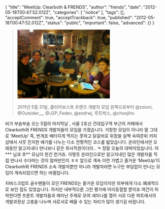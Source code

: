 {
    "title": "MeetUp: Clearboth & FRENDS",
    "author": "frends",
    "date": "2012-05-18T00:47:52.012Z",
    "categories": [
        "notice"
    ],
    "tags": [],
    "acceptComment": true,
    "acceptTrackback": true,
    "published": "2012-05-18T00:47:52.012Z",
    "status": "public",
    "important": false,
    "advanced": {}
}

>![](./@img/2011-5-31-clearboth-frends-meetup-masked-300x224.jpeg)
>
> 2011년 5월 31일, 클리어보스와 프랜즈 개발자 모임
> 왼쪽으로부터 @zziuni, @Outsider__, @J2P_Fedev, @andrwj, 루트박스, @choojiho

비가 부슬부슬 오는 5월의 마지막날 , 서울 2호선 건대입구역 부근의 카페에서 Clearboth와 FRENDS 개발자들이 모임을 가졌습니다. 거창한 모임이 아니라 말 그대로 ‘MeetUp’ 즉, 번개죠  배터지게 먹지는 못하고 닭갈비로 위장을 살짝 속여준뒤 커피샵에서 사뭇 진지한 얘기를 나누는 다소 전형적인 코스를 밟았습니다.
온라인에서만 오래동안 알고지내다 만나보니 같은 회사직원이더라.. ㅋ 정말 오늘의 대박이었습니다. 아*** 님과 추** 모님이 한건 한거죠. 이렇듯 온라인으로만 알고지내던 많은 개발자를 직접 만나서 수다떠는 것이 얼마만인지 ㅎㅎ 앞으로 계속 이런 가볍고 즐거운 ‘MeetUp’이 Clearboth와 FRENDS 소속 개발자뿐만 아니라 개발자라면 누구든 부담없이 만나는 모임이 계속되었으면 하는 바램입니다.

자바스크립트 골수팬들이 모인 FRENDS는 즐거운 모임이지만 외부에게 다소 폐쇄적으로 보인 점도 있었습니다. 하지만 내부적으론 그런 평가에 어리둥절할 뿐이죠  여건이 허락한다면 프론트 개발자들과 재미난 주제로 모여 세미나를 열어 서로 다른 파트에서의 개발과정상 고충을 나누며 서로서로 배울 수 있는 자리가 많이 생기길 바랍니다.